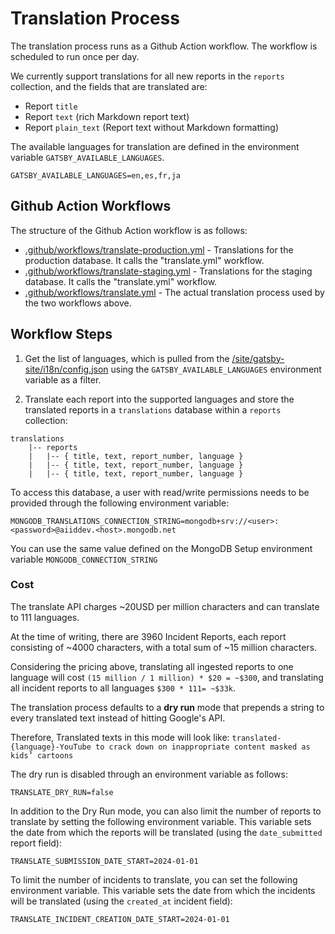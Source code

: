 # Translation Process

The translation process runs as a Github Action workflow. The workflow is scheduled to run once per day.

We currently support translations for all new reports in the `reports` collection, and the fields that are translated are:
- Report `title`
- Report `text` (rich Markdown report text)
- Report `plain_text` (Report text without Markdown formatting)

The available languages for translation are defined in the environment variable `GATSBY_AVAILABLE_LANGUAGES`.
```
GATSBY_AVAILABLE_LANGUAGES=en,es,fr,ja
```

## Github Action Workflows

The structure of the Github Action workflow is as follows:

- [.github/workflows/translate-production.yml](/.github/workflows/translate-production.yml) - Translations for the production database. It calls the "translate.yml" workflow.
- [.github/workflows/translate-staging.yml](/.github/workflows/translate-staging.yml) - Translations for the staging database. It calls the "translate.yml" workflow.
- [.github/workflows/translate.yml](/.github/workflows/translate.yml) - The actual translation process used by the two workflows above.

## Workflow Steps

1. Get the list of languages, which is pulled from the [/site/gatsby-site/i18n/config.json](/site/gatsby-site/i18n/config.json) using the `GATSBY_AVAILABLE_LANGUAGES` environment variable as a filter.

2. Translate each report into the supported languages and store the translated reports in a `translations` database within a `reports` collection:
```
translations 
    |-- reports
    |   |-- { title, text, report_number, language }
    |   |-- { title, text, report_number, language }
    |   |-- { title, text, report_number, language }
```
To access this database, a user with read/write permissions needs to be provided through the following environment variable:

```
MONGODB_TRANSLATIONS_CONNECTION_STRING=mongodb+srv://<user>:<password>@aiiddev.<host>.mongodb.net
```

You can use the same value defined on the MongoDB Setup environment variable ```MONGODB_CONNECTION_STRING```

### Cost

The translate API charges ~20USD per million characters and can translate to 111 languages.

At the time of writing, there are 3960 Incident Reports, each report consisting of ~4000 characters, with a total sum of ~15 million characters.

Considering the pricing above, translating all ingested reports to one language will cost `(15 million / 1 million) * $20 = ~$300`, and translating all incident reports to all languages `$300 * 111= ~$33k`.

The translation process defaults to a **dry run** mode that prepends a string to every translated text instead of hitting Google's API.

Therefore, Translated texts in this mode will look like: `translated-{language}-YouTube to crack down on inappropriate content masked as kids’ cartoons`

The dry run is disabled through an environment variable as follows:

```
TRANSLATE_DRY_RUN=false
```

In addition to the Dry Run mode, you can also limit the number of reports to translate by setting the following environment variable. This variable sets the date from which the reports will be translated (using the `date_submitted` report field):

```
TRANSLATE_SUBMISSION_DATE_START=2024-01-01
```

To limit the number of incidents to translate, you can set the following environment variable. This variable sets the date from which the incidents will be translated (using the `created_at` incident field):

```
TRANSLATE_INCIDENT_CREATION_DATE_START=2024-01-01
```
